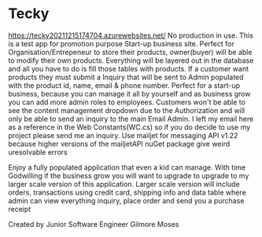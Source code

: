 # Tecky

https://tecky20211215174704.azurewebsites.net/
No production in use. This is a test app for promotion purpose
Start-up business site. Perfect for Organisation/Entrepeneur to store their products,  owner(buyer) will be able to modify their own products. 
Everything will be layered out in the database and all you have to do is fill those tables with products. 
If a customer want products they must submit a Inquiry that will be sent to Admin populated with the product id, name, email & phone number. 
Perfect for a start-up business, because you can manage it all by yourself and as business grow you can add more admin roles to employees.
Customers won't be able to see the content management dropdown due to the Authorization and will only be able to send an inquiry to the main Email Admin.
I left my email here as a reference in the Web Constants(WC.cs) so if you do decide to use my project please send me an inquiry. 
Use mailjet for messaging API v1.22 because higher versions of the  mailjetAPI nuGet package give weird uresolvable errors

Enjoy a fully populated application that even a kid can manage.
With time Godwilling if the business grow you will want to upgrade to upgrade to my larger scale version of this application.
Larger scale version will include orders, transactions using credit card, shipping info and data table where admin can view everything inquiry, place order and send you a purchase receipt


Created by Junior Software Engineer
Gilmore Moses




